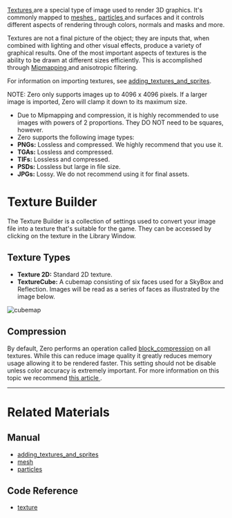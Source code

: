 [ Textures  ](https://github.com/zeroengineteam/ZeroDocs/code_reference/class_reference/texture.markdown) are a special type of image used to render 3D graphics. It's commonly mapped to [ meshes ](https://github.com/zeroengineteam/ZeroDocs/zero_editor_documentation/zeromanual/graphics/models/mesh.markdown), [ particles ](https://github.com/zeroengineteam/ZeroDocs/zero_editor_documentation/tutorials/graphics/particles.markdown) and surfaces and it controls different aspects of rendering through colors, normals and masks and more.

Textures are not a final picture of the object; they are inputs that, when combined with lighting and other visual effects, produce a variety of graphical results. One of the most important aspects of textures is the ability to be drawn at different sizes efficiently. This is accomplished through [Mipmapping ](http://en.wikipedia.org/wiki/Mipmap) and anisotropic filtering.

For information on importing textures, see [adding_textures_and_sprites](https://github.com/zeroengineteam/ZeroDocs/zero_editor_documentation/zeromanual/graphics/adding_assets/adding_textures_and_sprites.markdown).

NOTE: Zero only supports images up to 4096 x 4096 pixels. If a larger image is imported, Zero will clamp it down to its maximum size.

 - Due to Mipmapping and compression, it is highly recommended to use images with powers of 2 proportions. They DO NOT need to be squares, however.
 - Zero supports the following image types:
  - **PNGs:** Lossless and compressed. We highly recommend that you use it. 
  - **TGAs:** Lossless and compressed.
  - **TIFs:** Lossless and compressed.
  - **PSDs:** Lossless but large in file size.
  - **JPGs:** Lossy. We do not recommend using it for final assets.

 # Texture Builder
The Texture Builder is a collection of settings used to convert your image file into a texture that's suitable for the game. They can be accessed by clicking on the texture in the Library Window.

 ## Texture Types

 - **Texture 2D:** Standard 2D texture.
 - **TextureCube:** A cubemap consisting of six faces used for a SkyBox and Reflection. Images will be read as a series of faces as illustrated by the image below.




![cubemap](https://media.githubusercontent.com/media/zeroengineteam/ZeroFiles/master/doc_files/1145.png)


 ## Compression

By default, Zero performs an operation called [block_compression](https://github.com/zeroengineteam/ZeroDocs/zero_editor_documentation/zeromanual/graphics/adding_assets/block_compression.markdown) on all textures. While this can reduce image quality it greatly reduces memory usage allowing it to be rendered faster. This setting should not be disable unless color accuracy is extremely important. For more information on this topic we recommend [this article ](http://www.reedbeta.com/blog/2012/02/12/understanding-bcn-texture-compression-formats/).

---

 # Related Materials
 ## Manual
- [adding_textures_and_sprites](https://github.com/zeroengineteam/ZeroDocs/zero_editor_documentation/zeromanual/graphics/adding_assets/adding_textures_and_sprites.markdown)
- [mesh](https://github.com/zeroengineteam/ZeroDocs/zero_editor_documentation/zeromanual/graphics/models/mesh.markdown)
- [particles](https://github.com/zeroengineteam/ZeroDocs/zero_editor_documentation/tutorials/graphics/particles.markdown)
 ## Code Reference
- [texture](https://github.com/zeroengineteam/ZeroDocs/code_reference/class_reference/texture.markdown)  

 